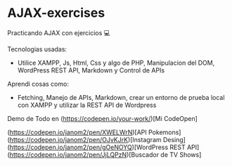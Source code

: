 # AJAX-exercises
Practicando AJAX con ejercicios 💻


Tecnologias usadas:
- Utilice XAMPP, Js, Html, Css y algo de PHP, Manipulacion del DOM, WordPress REST API, Markdown y Control de APIs

Aprendi cosas como:
- Fetching, Manejo de APIs, Markdown, crear un entorno de prueba local con XAMPP y utilizar la REST API de Wordpress

Demo de Todo en (https://codepen.io/your-work/)[Mi CodeOpen]  

(https://codepen.io/janom2/pen/XWELWrN)[API Pokemons]   
(https://codepen.io/janom2/pen/OJvKJrK)[Instagram Desing]  
(https://codepen.io/janom2/pen/gOeNOYQ)[WordPress REST API]
(https://codepen.io/janom2/pen/JjLQPzN)[Buscador de TV Shows]  
